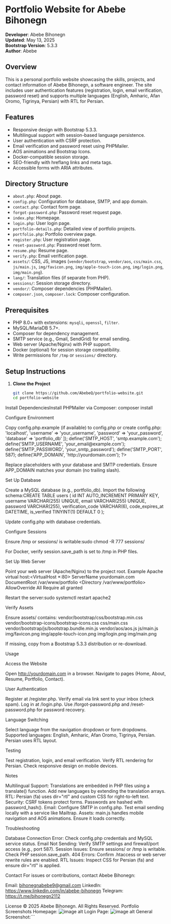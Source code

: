 # Portfolio Website for Abebe Bihonegn

**Developer**: Abebe Bihonegn  
**Updated**: May 13, 2025  
**Bootstrap Version**: 5.3.3  
**Author**: Abebe  

## Overview

This is a personal portfolio website showcasing the skills, projects, and contact information of Abebe Bihonegn, a software engineer. The site includes user authentication features (registration, login, email verification, password reset) and supports multiple languages (English, Amharic, Afan Oromo, Tigrinya, Persian) with RTL for Persian.

## Features

- Responsive design with Bootstrap 5.3.3.
- Multilingual support with session-based language persistence.
- User authentication with CSRF protection.
- Email verification and password reset using PHPMailer.
- AOS animations and Bootstrap Icons.
- Docker-compatible session storage.
- SEO-friendly with hreflang links and meta tags.
- Accessible forms with ARIA attributes.

## Directory Structure

- `about.php`: About page.
- `config.php`: Configuration for database, SMTP, and app domain.
- `contact.php`: Contact form page.
- `forgot-password.php`: Password reset request page.
- `index.php`: Homepage.
- `login.php`: User login page.
- `portfolio-details.php`: Detailed view of portfolio projects.
- `portfolio.php`: Portfolio overview page.
- `register.php`: User registration page.
- `reset-password.php`: Password reset form.
- `resume.php`: Resume page.
- `verify.php`: Email verification page.
- `assets/`: CSS, JS, images (`vendor/bootstrap`, `vendor/aos`, `css/main.css`, `js/main.js`, `img/favicon.png`, `img/apple-touch-icon.png`, `img/login.png`, `img/main.png`).
- `lang/`: Translation files (if separate from PHP).
- `sessions/`: Session storage directory.
- `vendor/`: Composer dependencies (PHPMailer).
- `composer.json`, `composer.lock`: Composer configuration.

## Prerequisites

- PHP 8.0+ with extensions: `mysqli`, `openssl`, `filter`.
- MySQL/MariaDB 5.7+.
- Composer for dependency management.
- SMTP service (e.g., Gmail, SendGrid) for email sending.
- Web server (Apache/Nginx) with PHP support.
- Docker (optional) for session storage compatibility.
- Write permissions for `/tmp` or `sessions/` directory.

## Setup Instructions

1. **Clone the Project**
   ```bash
   git clone https://github.com/AbebeQ/portfolio-website.git
   cd portfolio-website


Install DependenciesInstall PHPMailer via Composer:
composer install


Configure Environment

Copy config.php.example (if available) to config.php or create config.php:<?php
define('DB_CONFIG', [
    'servername' => 'localhost',
    'username' => 'your_username',
    'password' => 'your_password',
    'database' => 'portfolio_db'
]);
define('SMTP_HOST', 'smtp.example.com');
define('SMTP_USERNAME', 'your_email@example.com');
define('SMTP_PASSWORD', 'your_smtp_password');
define('SMTP_PORT', 587);
define('APP_DOMAIN', 'http://yourdomain.com');
?>


Replace placeholders with your database and SMTP credentials.
Ensure APP_DOMAIN matches your domain (no trailing slash).


Set Up Database

Create a MySQL database (e.g., portfolio_db).
Import the following schema:CREATE TABLE users (
    id INT AUTO_INCREMENT PRIMARY KEY,
    username VARCHAR(255) UNIQUE,
    email VARCHAR(255) UNIQUE,
    password VARCHAR(255),
    verification_code VARCHAR(6),
    code_expires_at DATETIME,
    is_verified TINYINT(1) DEFAULT 0
);


Update config.php with database credentials.


Configure Sessions

Ensure /tmp or sessions/ is writable:sudo chmod -R 777 sessions/


For Docker, verify session.save_path is set to /tmp in PHP files.


Set Up Web Server

Point your web server (Apache/Nginx) to the project root.
Example Apache virtual host:<VirtualHost *:80>
    ServerName yourdomain.com
    DocumentRoot /var/www/portfolio
    <Directory /var/www/portfolio>
        AllowOverride All
        Require all granted
    </Directory>
</VirtualHost>


Restart the server:sudo systemctl restart apache2




Verify Assets

Ensure assets/ contains:
vendor/bootstrap/css/bootstrap.min.css
vendor/bootstrap-icons/bootstrap-icons.css
css/main.css
vendor/bootstrap/js/bootstrap.bundle.min.js
vendor/aos/aos.js
js/main.js
img/favicon.png
img/apple-touch-icon.png
img/login.png
img/main.png


If missing, copy from a Bootstrap 5.3.3 distribution or re-download.



Usage

Access the Website

Open http://yourdomain.com in a browser.
Navigate to pages (Home, About, Resume, Portfolio, Contact).


User Authentication

Register at /register.php.
Verify email via link sent to your inbox (check spam).
Log in at /login.php.
Use /forgot-password.php and /reset-password.php for password recovery.


Language Switching

Select language from the navigation dropdown or form dropdowns.
Supported languages: English, Amharic, Afan Oromo, Tigrinya, Persian.
Persian uses RTL layout.


Testing

Test registration, login, and email verification.
Verify RTL rendering for Persian.
Check responsive design on mobile devices.



Notes

Multilingual Support: Translations are embedded in PHP files using a translate() function. Add new languages by extending the translation arrays.
RTL: Persian (fa) uses dir="rtl" and custom CSS for right-to-left text.
Security: CSRF tokens protect forms. Passwords are hashed with password_hash().
Email: Configure SMTP in config.php. Test email sending locally with a service like Mailtrap.
Assets: main.js handles mobile navigation and AOS animations. Ensure it loads correctly.

Troubleshooting

Database Connection Error: Check config.php credentials and MySQL service status.
Email Not Sending: Verify SMTP settings and firewall/port access (e.g., port 587).
Session Issues: Ensure sessions/ or /tmp is writable. Check PHP session.save_path.
404 Errors: Confirm .htaccess or web server rewrite rules are enabled.
RTL Issues: Inspect CSS for Persian (fa) and ensure dir="rtl" is applied.

Contact
For issues or contributions, contact Abebe Bihonegn:

Email: bihonegnabebe9@gmail.com
LinkedIn: https://www.linkedin.com/in/abebe-bihonegn
Telegram: https://t.me/bihonegn2112

License
© 2025 Abebe Bihonegn. All Rights Reserved.
Portfolio Screenshots
Homepage:
![image alt](https://github.com/AbebeQ/portfolio-website/blob/18321437e622b21bc3be91aacaac925577336e12/Screenshot%20from%202025-06-19%2016-38-04.png)
Login Page:
![image alt](https://github.com/AbebeQ/portfolio-website/blob/26c042d3c153862fe5fd81822001ea69ba3e641d/Screenshot%20from%202025-06-19%2016-41-11.png)
General Screenshot:```

